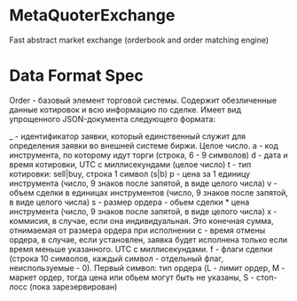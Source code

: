MetaQuoterExchange
==================

Fast abstract market exchange (orderbook and order matching engine)



Data Format Spec
=================

Order - базовый элемент торговой системы. Содержит обезличенные данные котировок и всю информацию по сделке. 
Имеет вид упрощенного JSON-документа следующего формата:

  _ - идентификатор заявки, который единственный служит для определения заявки во внешней системе биржи. Целое число.
  a - код инструмента, по которому идут торги (строка, 6 - 9 символов)
  d - дата и время котировки, UTC с миллисекундами (целое число)
  t - тип котировки: sell|buy, строка 1 символ (s|b)
  p - цена за 1 единицу инструмента (число, 9 знаков после запятой, в виде целого числа)
  v - объем сделки в единицах инструментов (число, 9 знаков после запятой, в виде целого числа)
  s - размер ордера - обьем сделки * цена инструмента (число, 9 знаков после запятой, в виде целого числа)
  x - коммисия, в случае, если она индивидуальная. Это конечная сумма, отнимаемая от размера ордера при исполнении
  c - время отмены ордера, в случае, если установлен, заявка будет исполнена только если время меньше указанного. UTC с миллисекундами.
  f - флаги сделки (строка 10 символов, каждый символ - отдельный флаг, неиспользуемые - 0). Первый символ: тип ордера (L - лимит ордер, M - маркет ордер, тогда цена или обьем могут быть не указаны, S - стоп-лосс (пока зарезервирован)
